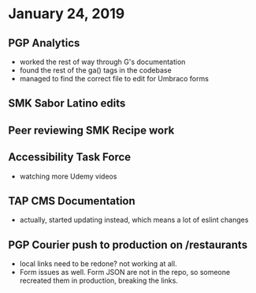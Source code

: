 # January 24, 2019

## PGP Analytics
- worked the rest of way through G's documentation
- found the rest of the ga() tags in the codebase
- managed to find the correct file to edit for Umbraco forms

## SMK Sabor Latino edits

## Peer reviewing SMK Recipe work

## Accessibility Task Force
- watching more Udemy videos

## TAP CMS Documentation
- actually, started updating instead, which means a lot of eslint changes

## PGP Courier push to production on /restaurants
- local links need to be redone? not working at all.
- Form issues as well. Form JSON are not in the repo, so someone recreated them in production, breaking the links.